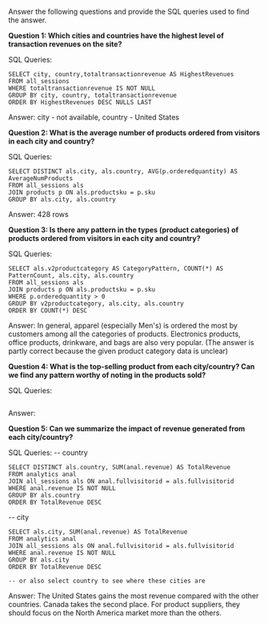Answer the following questions and provide the SQL queries used to find the answer.

    
**Question 1: Which cities and countries have the highest level of transaction revenues on the site?**


SQL Queries:
```
SELECT city, country,totaltransactionrevenue AS HighestRevenues
FROM all_sessions
WHERE totaltransactionrevenue IS NOT NULL
GROUP BY city, country, totaltransactionrevenue
ORDER BY HighestRevenues DESC NULLS LAST
```

Answer: city - not available, country - United States


**Question 2: What is the average number of products ordered from visitors in each city and country?**


SQL Queries:
```
SELECT DISTINCT als.city, als.country, AVG(p.orderedquantity) AS AverageNumProducts
FROM all_sessions als
JOIN products p ON als.productsku = p.sku
GROUP BY als.city, als.country
```

Answer:
428 rows





**Question 3: Is there any pattern in the types (product categories) of products ordered from visitors in each city and country?**


SQL Queries:
```
SELECT als.v2productcategory AS CategoryPattern, COUNT(*) AS PatternCount, als.city, als.country
FROM all_sessions als
JOIN products p ON als.productsku = p.sku
WHERE p.orderedquantity > 0
GROUP BY v2productcategory, als.city, als.country
ORDER BY COUNT(*) DESC
```


Answer:
In general, apparel (especially Men's) is ordered the most by customers among all the categories of products. Electronics products, office products, drinkware, and bags are also very popular. (The answer is partly correct because the given product category data is unclear)



**Question 4: What is the top-selling product from each city/country? Can we find any pattern worthy of noting in the products sold?**


SQL Queries:
```

```


Answer:




**Question 5: Can we summarize the impact of revenue generated from each city/country?**

SQL Queries:
-- country
```
SELECT DISTINCT als.country, SUM(anal.revenue) AS TotalRevenue
FROM analytics anal
JOIN all_sessions als ON anal.fullvisitorid = als.fullvisitorid
WHERE anal.revenue IS NOT NULL
GROUP BY als.country
ORDER BY TotalRevenue DESC
```
-- city
```
SELECT als.city, SUM(anal.revenue) AS TotalRevenue
FROM analytics anal
JOIN all_sessions als ON anal.fullvisitorid = als.fullvisitorid
WHERE anal.revenue IS NOT NULL
GROUP BY als.city
ORDER BY TotalRevenue DESC

-- or also select country to see where these cities are
```



Answer:
The United States gains the most revenue compared with the other countries. Canada takes the second place.
For product suppliers, they should focus on the North America market more than the others.










